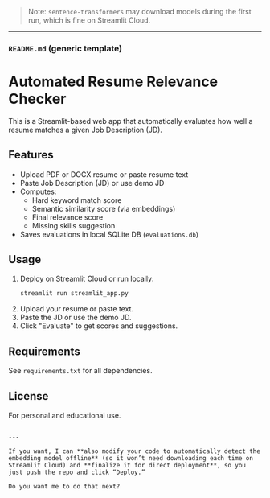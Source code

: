 > Note: `sentence-transformers` may download models during the first run, which is fine on Streamlit Cloud.

---

### **`README.md`** (generic template)


# Automated Resume Relevance Checker

This is a Streamlit-based web app that automatically evaluates how well a resume matches a given Job Description (JD).

## Features
- Upload PDF or DOCX resume or paste resume text
- Paste Job Description (JD) or use demo JD
- Computes:
  - Hard keyword match score
  - Semantic similarity score (via embeddings)
  - Final relevance score
  - Missing skills suggestion
- Saves evaluations in local SQLite DB (`evaluations.db`)

## Usage
1. Deploy on Streamlit Cloud or run locally:
   ```bash
   streamlit run streamlit_app.py

2. Upload your resume or paste text.
3. Paste the JD or use the demo JD.
4. Click "Evaluate" to get scores and suggestions.

## Requirements

See `requirements.txt` for all dependencies.

## License

For personal and educational use.

```

---

If you want, I can **also modify your code to automatically detect the embedding model offline** (so it won’t need downloading each time on Streamlit Cloud) and **finalize it for direct deployment**, so you just push the repo and click “Deploy.”  

Do you want me to do that next?
```
